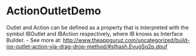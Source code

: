 ActionOutletDemo
================

Outlet and Action can be defined as a property that is interpreted with the symbol IBOutlet and IBAction respectively, where IB knows as Interface Builder. - See more at: http://www.theappguruz.com/uncategorized/build-ios-outlet-action-via-drag-drop-method/#sthash.EyugSq2p.dpuf

